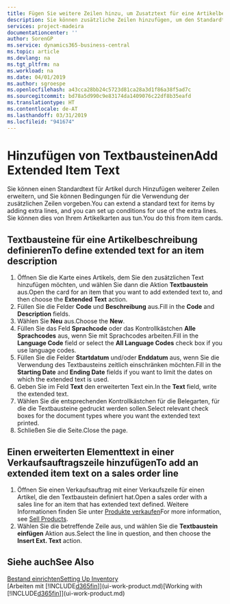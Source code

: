 ```yaml
---
title: Fügen Sie weitere Zeilen hinzu, um Zusatztext für eine Artikelbeschreibung zu definieren| Microsoft Docs
description: Sie können zusätzliche Zeilen hinzufügen, um den Standardtext zu erweitern, der einen Artikel enthält.
services: project-madeira
documentationcenter: ''
author: SorenGP
ms.service: dynamics365-business-central
ms.topic: article
ms.devlang: na
ms.tgt_pltfrm: na
ms.workload: na
ms.date: 04/01/2019
ms.author: sgroespe
ms.openlocfilehash: a43cca28bb24c5723d81ca28a3d1f86a38f5ad7c
ms.sourcegitcommit: bd78a5d990c9e83174da1409076c22df8b35eafd
ms.translationtype: HT
ms.contentlocale: de-AT
ms.lasthandoff: 03/31/2019
ms.locfileid: "941674"
---
```

# <a name="add-extended-item-text"></a><span data-ttu-id="91ae1-103">Hinzufügen von Textbausteinen</span><span class="sxs-lookup"><span data-stu-id="91ae1-103">Add Extended Item Text</span></span>
<span data-ttu-id="91ae1-104">Sie können einen Standardtext für Artikel durch Hinzufügen weiterer Zeilen erweitern, und Sie können Bedingungen für die Verwendung der zusätzlichen Zeilen vorgeben.</span><span class="sxs-lookup"><span data-stu-id="91ae1-104">You can extend a standard text for items by adding extra lines, and you can set up conditions for use of the extra lines.</span></span> <span data-ttu-id="91ae1-105">Sie können dies von Ihrem Artikelkarten aus tun.</span><span class="sxs-lookup"><span data-stu-id="91ae1-105">You do this from item cards.</span></span>

## <a name="to-define-extended-text-for-an-item-description"></a><span data-ttu-id="91ae1-106">Textbausteine für eine Artikelbeschreibung definieren</span><span class="sxs-lookup"><span data-stu-id="91ae1-106">To define extended text for an item description</span></span>
1. <span data-ttu-id="91ae1-107">Öffnen Sie die Karte eines Artikels, dem Sie den zusätzlichen Text hinzufügen möchten, und wählen Sie dann die Aktion **Textbaustein** aus.</span><span class="sxs-lookup"><span data-stu-id="91ae1-107">Open the card for an item that you want to add extended text to, and then choose the **Extended Text** action.</span></span>
2. <span data-ttu-id="91ae1-108">Füllen Sie die Felder **Code** und **Beschreibung** aus.</span><span class="sxs-lookup"><span data-stu-id="91ae1-108">Fill in the **Code** and **Description** fields.</span></span>
3. <span data-ttu-id="91ae1-109">Wählen Sie **Neu** aus.</span><span class="sxs-lookup"><span data-stu-id="91ae1-109">Choose the **New**.</span></span>
4. <span data-ttu-id="91ae1-110">Füllen Sie das Feld **Sprachcode** oder das Kontrollkästchen **Alle Sprachcodes** aus, wenn Sie mit Sprachcodes arbeiten.</span><span class="sxs-lookup"><span data-stu-id="91ae1-110">Fill in the **Language Code** field or select the **All Language Codes** check box if you use language codes.</span></span>
5. <span data-ttu-id="91ae1-111">Füllen Sie die Felder **Startdatum** und/oder **Enddatum** aus, wenn Sie die Verwendung des Textbausteins zeitlich einschränken möchten.</span><span class="sxs-lookup"><span data-stu-id="91ae1-111">Fill in the **Starting Date** and **Ending Date** fields if you want to limit the dates on which the extended text is used.</span></span>
6. <span data-ttu-id="91ae1-112">Geben Sie im Feld **Text** den erweiterten Text ein.</span><span class="sxs-lookup"><span data-stu-id="91ae1-112">In the **Text** field, write the extended text.</span></span>
7. <span data-ttu-id="91ae1-113">Wählen Sie die entsprechenden Kontrollkästchen für die Belegarten, für die die Textbausteine gedruckt werden sollen.</span><span class="sxs-lookup"><span data-stu-id="91ae1-113">Select relevant check boxes for the document types where you want the extended text printed.</span></span>
8. <span data-ttu-id="91ae1-114">Schließen Sie die Seite.</span><span class="sxs-lookup"><span data-stu-id="91ae1-114">Close the page.</span></span>

## <a name="to-add-an-extended-item-text-on-a-sales-order-line"></a><span data-ttu-id="91ae1-115">Einen erweiterten Elementtext in einer Verkaufsauftragszeile hinzufügen</span><span class="sxs-lookup"><span data-stu-id="91ae1-115">To add an extended item text on a sales order line</span></span>
1. <span data-ttu-id="91ae1-116">Öffnen Sie einen Verkaufsauftrag mit einer Verkaufszeile für einen Artikel, die den Textbaustein definiert hat.</span><span class="sxs-lookup"><span data-stu-id="91ae1-116">Open a sales order with a sales line for an item that has extended text defined.</span></span> <span data-ttu-id="91ae1-117">Weitere Informationen finden Sie unter [Produkte verkaufen](sales-how-sell-products.md)</span><span class="sxs-lookup"><span data-stu-id="91ae1-117">For more information, see [Sell Products](sales-how-sell-products.md).</span></span>
2. <span data-ttu-id="91ae1-118">Wählen Sie die betreffende Zeile aus, und wählen Sie die **Textbaustein einfügen** Aktion aus.</span><span class="sxs-lookup"><span data-stu-id="91ae1-118">Select the line in question, and then choose the **Insert Ext. Text** action.</span></span>

## <a name="see-also"></a><span data-ttu-id="91ae1-119">Siehe auch</span><span class="sxs-lookup"><span data-stu-id="91ae1-119">See Also</span></span>
[<span data-ttu-id="91ae1-120">Bestand einrichten</span><span class="sxs-lookup"><span data-stu-id="91ae1-120">Setting Up Inventory</span></span>](inventory-setup-inventory.md)  
<span data-ttu-id="91ae1-121">[Arbeiten mit [!INCLUDE[d365fin](includes/d365fin_md.md)]](ui-work-product.md)</span><span class="sxs-lookup"><span data-stu-id="91ae1-121">[Working with [!INCLUDE[d365fin](includes/d365fin_md.md)]](ui-work-product.md)</span></span>
